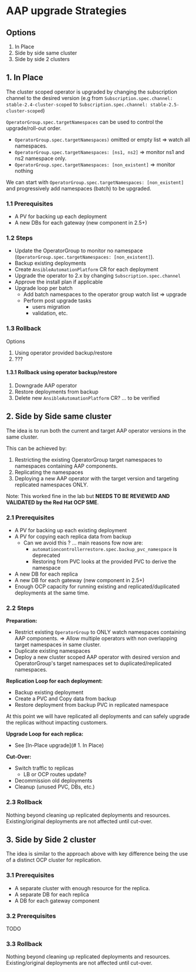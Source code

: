 # AAP upgrade Strategies

## Options
1. In Place
1. Side by side same cluster
1. Side by side 2 clusters

## 1. In Place

The cluster scoped operator is upgraded by changing the subscription channel to the desired version (e.g from `Subscription.spec.channel: stable-2.4-cluster-scoped` to `Subscription.spec.channel: stable-2.5-cluster-scoped`)

`OperatorGroup.spec.targetNamespaces` can be used to control the upgrade/roll-out order.

- `OperatorGroup.spec.targetNamespaces)` omitted or empty list => watch all namespaces.
- `OperatorGroup.spec.targetNamespaces: [ns1, ns2]` => monitor ns1 and ns2 namespace only.
- `OperatorGroup.spec.targetNamespaces: [non_existent]` => monitor nothing

We can start with `OperatorGroup.spec.targetNamespaces: [non_existent]` and progressively add namespaces (batch) to be upgraded.

### 1.1 Prerequisites

- A PV for backing up each deployment
- A new DBs for each gateway (new component in 2.5+)

### 1.2 Steps

- Update the OperatorGroup to monitor no namespace (`OperatorGroup.spec.targetNamespaces: [non_existent]`). 
- Backup existing deployments
- Create `AnsibleAutomationPlatform` CR for each deployment
- Upgrade the operator to 2.x by changing `Subscription.spec.channel`
- Approve the install plan if applicable
- Upgrade loop per batch
    - Add batch namespaces to the operator group watch list => upgrade
    - Perform post upgrade tasks
        - users migration
        - validation, etc.

### 1.3 Rollback

Options
1. Using operator provided backup/restore
1. ???

#### 1.3.1 Rollback using operator backup/restore
1. Downgrade AAP operator
1. Restore deployments from backup
1. Delete new `AnsibleAutomationPlatform` CR? ... to be verified

## 2. Side by Side same cluster

The idea is to run both the current and target AAP operator versions in the same cluster.

This can be achieved by:
1. Restricting the existing OperatorGroup target namespaces to namespaces containing AAP components.
1. Replicating the namespaces
1. Deploying a new AAP operator with the target version and targeting replicated namespaces ONLY.

Note: This worked fine in the lab but **NEEDS TO BE REVIEWED AND VALIDATED by the Red Hat OCP SME**.

### 2.1 Prerequisites

- A PV for backing up each existing deployment
- A PV for copying each replica data from backup
    - Can we avoid this ? ... main reasons fow now are:
        - `automationcontrollerrestore.spec.backup_pvc_namespace` is deprecated
        - Restoring from PVC looks at the provided PVC to derive the namespace
- A new DB for each replica
- A new DB for each gateway (new component in 2.5+)
- Enough OCP capacity for running existing and replicated/duplicated deployments at the same time.

### 2.2 Steps

**Preparation:**
- Restrict existing `OperatorGroup` to ONLY watch namespaces containing AAP components.
    => Allow multiple operators with non overlapping target namespaces in same cluster.
- Duplicate existing namespaces
- Deploy a new cluster scoped AAP operator with desired version and OperatorGroup's target namespaces set to duplicated/replicated namespaces.

**Replication Loop for each deployment:**
- Backup existing deployment
- Create a PVC and Copy data from backup
- Restore deployment from backup PVC in replicated namespace

At this point we will have replicated all deployments and can safely upgrade the replicas without impacting customers.

**Upgrade Loop for each replica:**
- See [In-Place upgrade](# 1. In Place)

**Cut-Over:**
- Switch traffic to replicas
    - LB or OCP routes update?
- Decommission old deployments
- Cleanup (unused PVC, DBs, etc.)

### 2.3 Rollback

Nothing beyond cleaning up replicated deployments and resources.
Existing/original deployments are not affected until cut-over.

## 3. Side by Side 2 cluster

The idea is similar to the approach above with key difference being the use of a distinct OCP cluster for replication.

### 3.1 Prerequisites

- A separate cluster with enough resource for the replica.
- A separate DB for each replica
- A DB for each gateway component

### 3.2 Prerequisites

TODO

### 3.3 Rollback

Nothing beyond cleaning up replicated deployments and resources. 
Existing/original deployments are not affected until cut-over.

